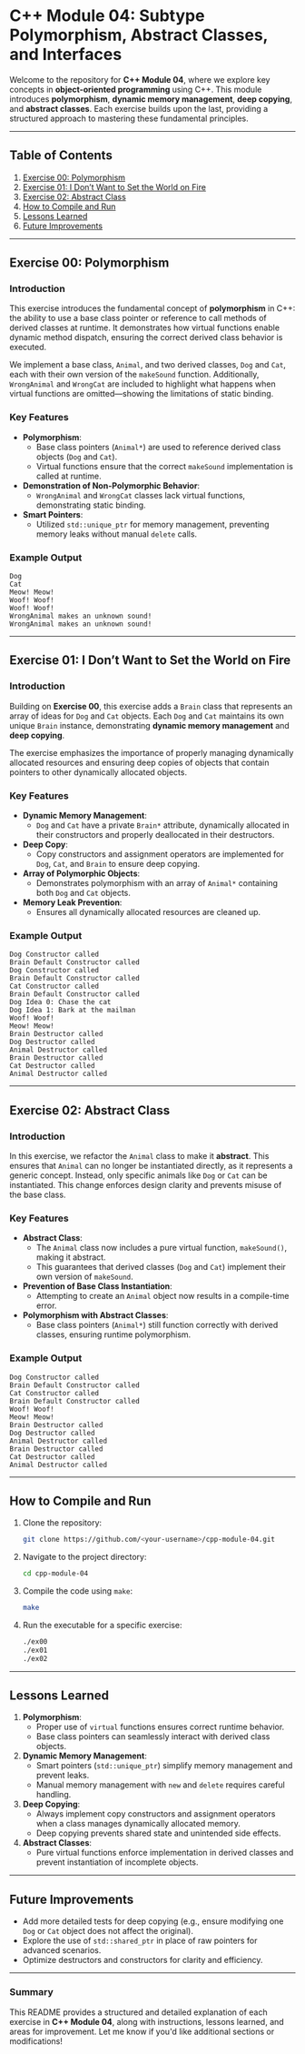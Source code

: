 
# C++ Module 04: Subtype Polymorphism, Abstract Classes, and Interfaces

Welcome to the repository for **C++ Module 04**, where we explore key concepts in **object-oriented programming** using C++. This module introduces **polymorphism**, **dynamic memory management**, **deep copying**, and **abstract classes**. Each exercise builds upon the last, providing a structured approach to mastering these fundamental principles.

---

## Table of Contents
1. [Exercise 00: Polymorphism](#exercise-00-polymorphism)
2. [Exercise 01: I Don’t Want to Set the World on Fire](#exercise-01-i-dont-want-to-set-the-world-on-fire)
3. [Exercise 02: Abstract Class](#exercise-02-abstract-class)
4. [How to Compile and Run](#how-to-compile-and-run)
5. [Lessons Learned](#lessons-learned)
6. [Future Improvements](#future-improvements)

---

## **Exercise 00: Polymorphism**
### **Introduction**
This exercise introduces the fundamental concept of **polymorphism** in C++: the ability to use a base class pointer or reference to call methods of derived classes at runtime. It demonstrates how virtual functions enable dynamic method dispatch, ensuring the correct derived class behavior is executed.

We implement a base class, `Animal`, and two derived classes, `Dog` and `Cat`, each with their own version of the `makeSound` function. Additionally, `WrongAnimal` and `WrongCat` are included to highlight what happens when virtual functions are omitted—showing the limitations of static binding.

### **Key Features**
- **Polymorphism**:
  - Base class pointers (`Animal*`) are used to reference derived class objects (`Dog` and `Cat`).
  - Virtual functions ensure that the correct `makeSound` implementation is called at runtime.
- **Demonstration of Non-Polymorphic Behavior**:
  - `WrongAnimal` and `WrongCat` classes lack virtual functions, demonstrating static binding.
- **Smart Pointers**:
  - Utilized `std::unique_ptr` for memory management, preventing memory leaks without manual `delete` calls.

### **Example Output**
```plaintext
Dog
Cat
Meow! Meow!
Woof! Woof!
Woof! Woof!
WrongAnimal makes an unknown sound!
WrongAnimal makes an unknown sound!
```

---

## **Exercise 01: I Don’t Want to Set the World on Fire**
### **Introduction**
Building on **Exercise 00**, this exercise adds a `Brain` class that represents an array of ideas for `Dog` and `Cat` objects. Each `Dog` and `Cat` maintains its own unique `Brain` instance, demonstrating **dynamic memory management** and **deep copying**.

The exercise emphasizes the importance of properly managing dynamically allocated resources and ensuring deep copies of objects that contain pointers to other dynamically allocated objects.

### **Key Features**
- **Dynamic Memory Management**:
  - `Dog` and `Cat` have a private `Brain*` attribute, dynamically allocated in their constructors and properly deallocated in their destructors.
- **Deep Copy**:
  - Copy constructors and assignment operators are implemented for `Dog`, `Cat`, and `Brain` to ensure deep copying.
- **Array of Polymorphic Objects**:
  - Demonstrates polymorphism with an array of `Animal*` containing both `Dog` and `Cat` objects.
- **Memory Leak Prevention**:
  - Ensures all dynamically allocated resources are cleaned up.

### **Example Output**
```plaintext
Dog Constructor called
Brain Default Constructor called
Dog Constructor called
Brain Default Constructor called
Cat Constructor called
Brain Default Constructor called
Dog Idea 0: Chase the cat
Dog Idea 1: Bark at the mailman
Woof! Woof!
Meow! Meow!
Brain Destructor called
Dog Destructor called
Animal Destructor called
Brain Destructor called
Cat Destructor called
Animal Destructor called
```

---

## **Exercise 02: Abstract Class**
### **Introduction**
In this exercise, we refactor the `Animal` class to make it **abstract**. This ensures that `Animal` can no longer be instantiated directly, as it represents a generic concept. Instead, only specific animals like `Dog` or `Cat` can be instantiated. This change enforces design clarity and prevents misuse of the base class.

### **Key Features**
- **Abstract Class**:
  - The `Animal` class now includes a pure virtual function, `makeSound()`, making it abstract.
  - This guarantees that derived classes (`Dog` and `Cat`) implement their own version of `makeSound`.
- **Prevention of Base Class Instantiation**:
  - Attempting to create an `Animal` object now results in a compile-time error.
- **Polymorphism with Abstract Classes**:
  - Base class pointers (`Animal*`) still function correctly with derived classes, ensuring runtime polymorphism.

### **Example Output**
```plaintext
Dog Constructor called
Brain Default Constructor called
Cat Constructor called
Brain Default Constructor called
Woof! Woof!
Meow! Meow!
Brain Destructor called
Dog Destructor called
Animal Destructor called
Brain Destructor called
Cat Destructor called
Animal Destructor called
```

---

## **How to Compile and Run**
1. Clone the repository:
   ```bash
   git clone https://github.com/<your-username>/cpp-module-04.git
   ```
2. Navigate to the project directory:
   ```bash
   cd cpp-module-04
   ```
3. Compile the code using `make`:
   ```bash
   make
   ```
4. Run the executable for a specific exercise:
   ```bash
   ./ex00
   ./ex01
   ./ex02
   ```

---

## **Lessons Learned**
1. **Polymorphism**:
   - Proper use of `virtual` functions ensures correct runtime behavior.
   - Base class pointers can seamlessly interact with derived class objects.
2. **Dynamic Memory Management**:
   - Smart pointers (`std::unique_ptr`) simplify memory management and prevent leaks.
   - Manual memory management with `new` and `delete` requires careful handling.
3. **Deep Copying**:
   - Always implement copy constructors and assignment operators when a class manages dynamically allocated memory.
   - Deep copying prevents shared state and unintended side effects.
4. **Abstract Classes**:
   - Pure virtual functions enforce implementation in derived classes and prevent instantiation of incomplete objects.

---

## **Future Improvements**
- Add more detailed tests for deep copying (e.g., ensure modifying one `Dog` or `Cat` object does not affect the original).
- Explore the use of `std::shared_ptr` in place of raw pointers for advanced scenarios.
- Optimize destructors and constructors for clarity and efficiency.

---

### Summary
This README provides a structured and detailed explanation of each exercise in **C++ Module 04**, along with instructions, lessons learned, and areas for improvement. Let me know if you'd like additional sections or modifications!
